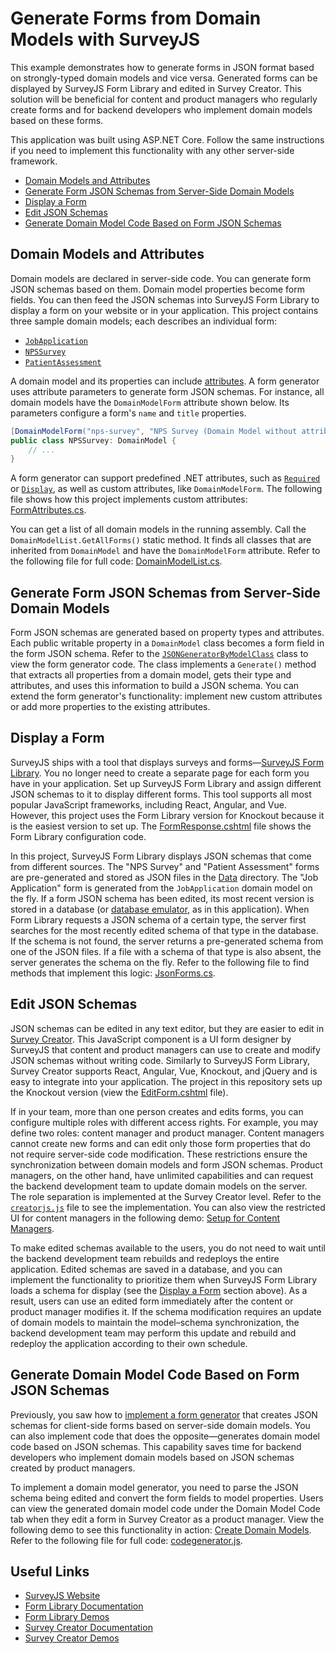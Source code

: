 # Generate Forms from Domain Models with SurveyJS

This example demonstrates how to generate forms in JSON format based on strongly-typed domain models and vice versa. Generated forms can be displayed by SurveyJS Form Library and edited in Survey Creator. This solution will be beneficial for content and product managers who regularly create forms and for backend developers who implement domain models based on these forms.

<!-- TODO: Add illustration -->

This application was built using ASP.NET Core. Follow the same instructions if you need to implement this functionality with any other server-side framework.

- [Domain Models and Attributes](#domain-models-and-attributes)
- [Generate Form JSON Schemas from Server-Side Domain Models](#generate-form-json-schemas-from-server-side-domain-models)
- [Display a Form](#display-a-form)
- [Edit JSON Schemas](#edit-json-schemas)
- [Generate Domain Model Code Based on Form JSON Schemas](#generate-domain-model-code-based-on-form-json-schemas)

## Domain Models and Attributes

Domain models are declared in server-side code. You can generate form JSON schemas based on them. Domain model properties become form fields. You can then feed the JSON schemas into SurveyJS Form Library to display a form on your website or in your application. This project contains three sample domain models; each describes an individual form:

- [`JobApplication`](/DomainModels/JobApplication.cs)
- [`NPSSurvey`](/DomainModels/NPSSurvey.cs)
- [`PatientAssessment`](/DomainModels/PatientAssessment.cs)

A domain model and its properties can include [attributes](https://learn.microsoft.com/en-us/dotnet/csharp/programming-guide/concepts/attributes/). A form generator uses attribute parameters to generate form JSON schemas. For instance, all domain models have the `DomainModelForm` attribute shown below. Its parameters configure a form's `name` and `title` properties.

```csharp
[DomainModelForm("nps-survey", "NPS Survey (Domain Model without attributes)")]
public class NPSSurvey: DomainModel {
    // ...
}
```

A form generator can support predefined .NET attributes, such as [`Required`](https://learn.microsoft.com/en-us/dotnet/api/system.componentmodel.dataannotations.requiredattribute) or [`Display`](https://learn.microsoft.com/en-us/dotnet/api/system.componentmodel.dataannotations.displayattribute), as well as custom attributes, like `DomainModelForm`. The following file shows how this project implements custom attributes: [FormAttributes.cs](/Code/FormAttributes.cs).

You can get a list of all domain models in the running assembly. Call the `DomainModelList.GetAllForms()` static method. It finds all classes that are inherited from `DomainModel` and have the `DomainModelForm` attribute. Refer to the following file for full code: [DomainModelList.cs](/DomainModels/DomainModelList.cs).

## Generate Form JSON Schemas from Server-Side Domain Models

Form JSON schemas are generated based on property types and attributes. Each public writable property in a `DomainModel` class becomes a form field in the form JSON schema. Refer to the [`JSONGeneratorByModelClass`](/DomainModelsViews/JsonFormGenerator.cs#L13) class to view the form generator code. The class implements a `Generate()` method that extracts all properties from a domain model, gets their type and attributes, and uses this information to build a JSON schema. You can extend the form generator's functionality: implement new custom attributes or add more properties to the existing attributes.

## Display a Form

SurveyJS ships with a tool that displays surveys and forms&mdash;[SurveyJS Form Library](https://surveyjs.io/form-library). You no longer need to create a separate page for each form you have in your application. Set up SurveyJS Form Library and assign different JSON schemas to it to display different forms. This tool supports all most popular JavaScript frameworks, including React, Angular, and Vue. However, this project uses the Form Library version for Knockout because it is the easiest version to set up. The [FormResponse.cshtml](/Views/Home/FormResponse.cshtml) file shows the Form Library configuration code.

In this project, SurveyJS Form Library displays JSON schemas that come from different sources. The "NPS Survey" and "Patient Assessment" forms are pre-generated and stored as JSON files in the [Data](/Data/) directory. The "Job Application" form is generated from the `JobApplication` domain model on the fly. If a form JSON schema has been edited, its most recent version is stored in a database (or [database emulator](/DomainModels/DataStorage.cs), as in this application). When Form Library requests a JSON schema of a certain type, the server first searches for the most recently edited schema of that type in the database. If the schema is not found, the server returns a pre-generated schema from one of the JSON files. If a file with a schema of that type is also absent, the server generates the schema on the fly. Refer to the following file to find methods that implement this logic: [JsonForms.cs](/DomainModelsViews/JsonForms.cs).

<!-- TODO: Add illustration -->

## Edit JSON Schemas

JSON schemas can be edited in any text editor, but they are easier to edit in [Survey Creator](https://surveyjs.io/survey-creator). This JavaScript component is a UI form designer by SurveyJS that content and product managers can use to create and modify JSON schemas without writing code. Similarly to SurveyJS Form Library, Survey Creator supports React, Angular, Vue, Knockout, and jQuery and is easy to integrate into your application. The project in this repository sets up the Knockout version (view the [EditForm.cshtml](/Views/Home/EditForm.cshtml) file).

If in your team, more than one person creates and edits forms, you can configure multiple roles with different access rights. For example, you may define two roles: content manager and product manager. Content managers cannot create new forms and can edit only those form properties that do not require server-side code modification. These restrictions ensure the synchronization between domain models and form JSON schemas. Product managers, on the other hand, have unlimited capabilities and can request the backend development team to update domain models on the server. The role separation is implemented at the Survey Creator level. Refer to the [`creatorjs.js`](/wwwroot/js/creatorjs.js) file to see the implementation. You can also view the restricted UI for content managers in the following demo: [Setup for Content Managers](https://surveyjs.io/survey-creator/examples/setup-for-content-manager/).

To make edited schemas available to the users, you do not need to wait until the backend development team rebuilds and redeploys the entire application. Edited schemas are saved in a database, and you can implement the functionality to prioritize them when SurveyJS Form Library loads a schema for display (see the [Display a Form](#display-a-form) section above). As a result, users can use an edited form immediately after the content or product manager modifies it. If the schema modification requires an update of domain models to maintain the model&ndash;schema synchronization, the backend development team may perform this update and rebuild and redeploy the application according to their own schedule.

## Generate Domain Model Code Based on Form JSON Schemas

Previously, you saw how to [implement a form generator](#generate-form-json-schemas-from-server-side-domain-models) that creates JSON schemas for client-side forms based on server-side domain models. You can also implement code that does the opposite&mdash;generates domain model code based on JSON schemas. This capability saves time for backend developers who implement domain models based on JSON schemas created by product managers.

To implement a domain model generator, you need to parse the JSON schema being edited and convert the form fields to model properties. Users can view the generated domain model code under the Domain Model Code tab when they edit a form in Survey Creator as a product manager. View the following demo to see this functionality in action: [Create Domain Models](https://surveyjs.io/survey-creator/examples/create-domain-models/). Refer to the following file for full code: [codegenerator.js](/wwwroot/js/codegenerator.js).

## Useful Links

- [SurveyJS Website](https://surveyjs.io/)
- [Form Library Documentation](https://surveyjs.io/form-library/documentation/overview)
- [Form Library Demos](https://surveyjs.io/form-library/examples/nps-question/)
- [Survey Creator Documentation](https://surveyjs.io/survey-creator/documentation/overview)
- [Survey Creator Demos](https://surveyjs.io/survey-creator/examples/free-nps-survey-template/)